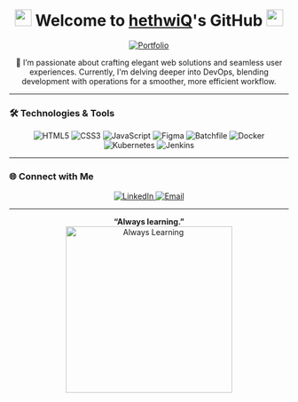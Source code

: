 <h1 align="center"> 
  <img src="https://em-content.zobj.net/source/noto-emoji-animations/344/waving-hand_1f44b.gif" width="30"/> 
  Welcome to <a href="https://github.com/hethwiQ">hethwiQ</a>'s GitHub 
  <img src="https://em-content.zobj.net/source/noto-emoji-animations/344/robot_1f916.gif" width="30"/>
</h1>

<p align="center">
  <a href="https://hethwiq.github.io/Portfolio/" target="_blank"><img src="https://img.shields.io/badge/Portfolio-4CAF50?style=for-the-badge&logo=google-chrome&logoColor=white&style=flat-square&corner_radius=10" alt="Portfolio"/></a>
</p>

<p align="center">
  👀 I’m passionate about crafting elegant web solutions and seamless user experiences. Currently, I'm delving deeper into DevOps, blending development with operations for a smoother, more efficient workflow.
</p>

---

### 🛠️ Technologies & Tools

<p align="center">
  <img src="https://img.shields.io/badge/HTML5-E34F26?style=flat-square&logo=html5&logoColor=white&corner_radius=10" alt="HTML5" />
  <img src="https://img.shields.io/badge/CSS3-1572B6?style=flat-square&logo=css3&logoColor=white&corner_radius=10" alt="CSS3" />
  <img src="https://img.shields.io/badge/JavaScript-F7DF1E?style=flat-square&logo=javascript&logoColor=black&corner_radius=10" alt="JavaScript" />
  <img src="https://img.shields.io/badge/Figma-F24E1E?style=flat-square&logo=figma&logoColor=white&corner_radius=10" alt="Figma" />
  <img src="https://img.shields.io/badge/Batchfile-4D4D4D?style=flat-square&logo=windowsterminal&logoColor=white&corner_radius=10" alt="Batchfile" />
  <img src="https://img.shields.io/badge/Docker-2496ED?style=flat-square&logo=docker&logoColor=white&corner_radius=10" alt="Docker" />
  <img src="https://img.shields.io/badge/Kubernetes-326CE5?style=flat-square&logo=kubernetes&logoColor=white&corner_radius=10" alt="Kubernetes" />
  <img src="https://img.shields.io/badge/Jenkins-D24939?style=flat-square&logo=jenkins&logoColor=white&corner_radius=10" alt="Jenkins" />
</p>

---

### 🌐 Connect with Me

<p align="center">
  <a href="https://www.linkedin.com/in/hethwikreddy/" target="_blank">
    <img src="https://img.shields.io/badge/LinkedIn-0077B5?style=for-the-badge&logo=linkedin&logoColor=white&style=flat-square&corner_radius=10" alt="LinkedIn"/>
  </a>
  <a href="mailto:hethwikhanu@gmail.com" target="_blank">
    <img src="https://img.shields.io/badge/Email-D14836?style=for-the-badge&logo=gmail&logoColor=white&style=flat-square&corner_radius=10" alt="Email"/>
  </a>
</p>

---

<p align="center">
  <b>“Always learning.”</b>
  <br/>
  <img src="https://media.giphy.com/media/xT0xeJpnrWC4XWblEk/giphy.gif" width="300" alt="Always Learning" />
</p>
